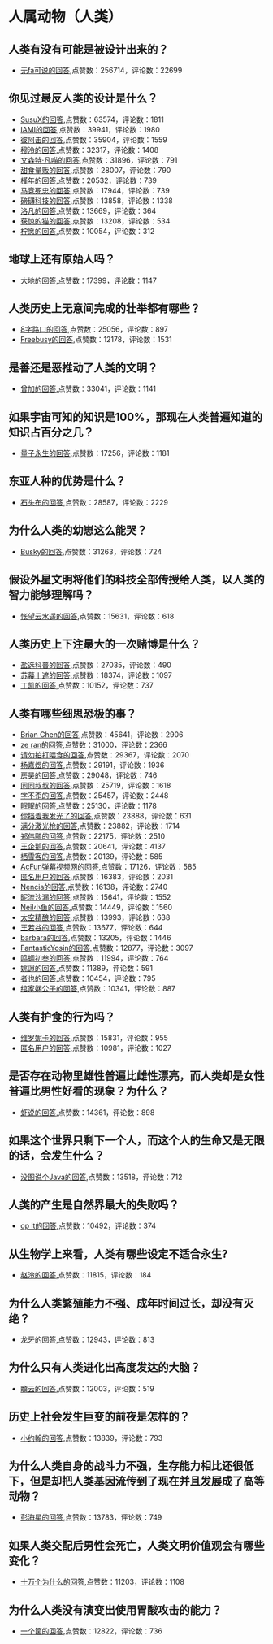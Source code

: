 #  人属动物（人类） 
## 人类有没有可能是被设计出来的？
- [无fa可说的回答](https://www.zhihu.com/question/298688205/answer/528647866),点赞数：256714，评论数：22699
## 你见过最反人类的设计是什么？
- [SusuX的回答](https://www.zhihu.com/question/57773589/answer/1277874025),点赞数：63574，评论数：1811
- [IAMI的回答](https://www.zhihu.com/question/57773589/answer/1279372210),点赞数：39941，评论数：1980
- [彼阿击的回答](https://www.zhihu.com/question/57773589/answer/1321932050),点赞数：35904，评论数：1559
- [穆泠的回答](https://www.zhihu.com/question/57773589/answer/1274372289),点赞数：32317，评论数：1408
- [文森特·凡喵的回答](https://www.zhihu.com/question/57773589/answer/1321211662),点赞数：31896，评论数：791
- [甜食量贩的回答](https://www.zhihu.com/question/57773589/answer/1323033670),点赞数：28007，评论数：790
- [槿年的回答](https://www.zhihu.com/question/57773589/answer/1321880871),点赞数：20532，评论数：739
- [马竞死忠的回答](https://www.zhihu.com/question/57773589/answer/1321527249),点赞数：17944，评论数：739
- [磅礴科技的回答](https://www.zhihu.com/question/57773589/answer/1274539771),点赞数：13858，评论数：1338
- [洛凡的回答](https://www.zhihu.com/question/57773589/answer/1274116634),点赞数：13669，评论数：364
- [获惊的猫的回答](https://www.zhihu.com/question/57773589/answer/1260277168),点赞数：13208，评论数：534
- [柠愿的回答](https://www.zhihu.com/question/57773589/answer/1262647424),点赞数：10054，评论数：312
## 地球上还有原始人吗？
- [大地的回答](https://www.zhihu.com/question/37551321/answer/239121113),点赞数：17399，评论数：1147
## 人类历史上无意间完成的壮举都有哪些？
- [8字路口的回答](https://www.zhihu.com/question/21307917/answer/644621781),点赞数：25056，评论数：897
- [Freebusy的回答](https://www.zhihu.com/question/21307917/answer/370416971),点赞数：12178，评论数：1531
## 是善还是恶推动了人类的文明？
- [曾加的回答](https://www.zhihu.com/question/33712653/answer/57260797),点赞数：33041，评论数：1141
## 如果宇宙可知的知识是100%，那现在人类普遍知道的知识占百分之几？
- [量子永生的回答](https://www.zhihu.com/question/65407798/answer/1618597287),点赞数：17256，评论数：1181
## 东亚人种的优势是什么？
- [石头布的回答](https://www.zhihu.com/question/26855049/answer/71549923),点赞数：28587，评论数：2229
## 为什么人类的幼崽这么能哭？
- [Busky的回答](https://www.zhihu.com/question/430870014/answer/1591802060),点赞数：31263，评论数：724
## 假设外星文明将他们的科技全部传授给人类，以人类的智力能够理解吗？
- [怅望云水遥的回答](https://www.zhihu.com/question/53292891/answer/134941112),点赞数：15631，评论数：618
## 人类历史上下注最大的一次赌博是什么？
- [盐选科普的回答](https://www.zhihu.com/question/36676212/answer/1078427248),点赞数：27035，评论数：490
- [苏幕丨遮的回答](https://www.zhihu.com/question/36676212/answer/1116152731),点赞数：18374，评论数：1097
- [丁凯的回答](https://www.zhihu.com/question/36676212/answer/69051373),点赞数：10152，评论数：737
## 人类有哪些细思恐极的事？
- [Brian Chen的回答](https://www.zhihu.com/question/37374497/answer/82795819),点赞数：45641，评论数：2906
- [ze ran的回答](https://www.zhihu.com/question/37374497/answer/82553251),点赞数：31000，评论数：2366
- [请勿拍打喂食的回答](https://www.zhihu.com/question/37374497/answer/419597930),点赞数：29367，评论数：2070
- [杨嘉煜的回答](https://www.zhihu.com/question/37374497/answer/71797940),点赞数：29191，评论数：1936
- [房昊的回答](https://www.zhihu.com/question/37374497/answer/294307141),点赞数：29048，评论数：746
- [同同叔叔的回答](https://www.zhihu.com/question/37374497/answer/72439175),点赞数：25719，评论数：1618
- [字不歪的回答](https://www.zhihu.com/question/37374497/answer/74000337),点赞数：25457，评论数：2448
- [眠眠的回答](https://www.zhihu.com/question/37374497/answer/85205254),点赞数：25130，评论数：1178
- [你挡着我发光了的回答](https://www.zhihu.com/question/37374497/answer/549205350),点赞数：23888，评论数：631
- [满分激光枪的回答](https://www.zhihu.com/question/37374497/answer/1692304066),点赞数：23882，评论数：1714
- [郑伟鹏的回答](https://www.zhihu.com/question/37374497/answer/83338475),点赞数：22175，评论数：2510
- [王企鹅的回答](https://www.zhihu.com/question/37374497/answer/428536840),点赞数：20641，评论数：4137
- [栖雪客的回答](https://www.zhihu.com/question/37374497/answer/593386061),点赞数：20139，评论数：585
- [AcFun弹幕视频网的回答](https://www.zhihu.com/question/37374497/answer/394029526),点赞数：17126，评论数：585
- [匿名用户的回答](https://www.zhihu.com/question/37374497/answer/83271825),点赞数：16383，评论数：2031
- [Nencia的回答](https://www.zhihu.com/question/37374497/answer/73631909),点赞数：16138，评论数：2740
- [昵流沙漏的回答](https://www.zhihu.com/question/37374497/answer/72581415),点赞数：15641，评论数：1552
- [Neil小鱼的回答](https://www.zhihu.com/question/37374497/answer/82199511),点赞数：14449，评论数：1560
- [太空精酿的回答](https://www.zhihu.com/question/37374497/answer/215976682),点赞数：13993，评论数：638
- [王若谷的回答](https://www.zhihu.com/question/37374497/answer/73807946),点赞数：13677，评论数：644
- [barbara的回答](https://www.zhihu.com/question/37374497/answer/394028050),点赞数：13205，评论数：1446
- [FantasticYosin的回答](https://www.zhihu.com/question/37374497/answer/84532911),点赞数：12877，评论数：3097
- [鸣蜩初叁的回答](https://www.zhihu.com/question/37374497/answer/536127599),点赞数：11994，评论数：764
- [姚逍的回答](https://www.zhihu.com/question/37374497/answer/71758589),点赞数：11389，评论数：591
- [者也的回答](https://www.zhihu.com/question/37374497/answer/561601345),点赞数：10454，评论数：795
- [绾家娴公子的回答](https://www.zhihu.com/question/37374497/answer/538348829),点赞数：10341，评论数：887
## 人类有护食的行为吗？
- [维罗妮卡的回答](https://www.zhihu.com/question/38115707/answer/1419572586),点赞数：15831，评论数：955
- [匿名用户的回答](https://www.zhihu.com/question/38115707/answer/1575982459),点赞数：10981，评论数：1027
## 是否存在动物里雄性普遍比雌性漂亮，而人类却是女性普遍比男性好看的现象？为什么？
- [虾说的回答](https://www.zhihu.com/question/21993104/answer/353652334),点赞数：14361，评论数：898
## 如果这个世界只剩下一个人，而这个人的生命又是无限的话，会发生什么？
- [没图说个Java的回答](https://www.zhihu.com/question/20482777/answer/1592527397),点赞数：13518，评论数：712
## 人类的产生是自然界最大的失败吗？
- [op it的回答](https://www.zhihu.com/question/30466644/answer/77365262),点赞数：10492，评论数：374
## 从生物学上来看，人类有哪些设定不适合永生?
- [赵泠的回答](https://www.zhihu.com/question/399526996/answer/1266743626),点赞数：11815，评论数：184
## 为什么人类繁殖能力不强、成年时间过长，却没有灭绝？
- [龙牙的回答](https://www.zhihu.com/question/49380726/answer/903088636),点赞数：12943，评论数：813
## 为什么只有人类进化出高度发达的大脑？
- [瞻云的回答](https://www.zhihu.com/question/20323967/answer/1916301379),点赞数：12003，评论数：519
## 历史上社会发生巨变的前夜是怎样的？
- [小约翰的回答](https://www.zhihu.com/question/63404142/answer/208878295),点赞数：13839，评论数：793
## 为什么人类自身的战斗力不强，生存能力相比还很低下，但是却把人类基因流传到了现在并且发展成了高等动物？
- [彭海星的回答](https://www.zhihu.com/question/28627014/answer/41778323),点赞数：13783，评论数：749
## 如果人类交配后男性会死亡，人类文明价值观会有哪些变化？
- [十万个为什么的回答](https://www.zhihu.com/question/43407971/answer/876047820),点赞数：11203，评论数：1108
## 为什么人类没有演变出使用胃酸攻击的能力？
- [一个筐的回答](https://www.zhihu.com/question/296209466/answer/1045779734),点赞数：12822，评论数：736
